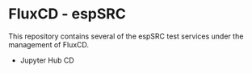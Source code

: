 # FluxCD - espSRC 

This repository contains several of the espSRC test services under the management of FluxCD.

- Jupyter Hub CD

